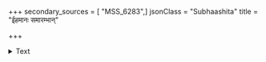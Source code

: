 +++
secondary_sources = [ "MSS_6283",]
jsonClass = "Subhaashita"
title = "ईहमानः समारम्भान्"

+++

<details><summary>Text</summary>

ईहमानः समारम्भान् यदि नासादयेद् धनम्।  
उग्रं तपः समारोहेन् न ह्यनुप्तं प्ररोहति॥
</details>
